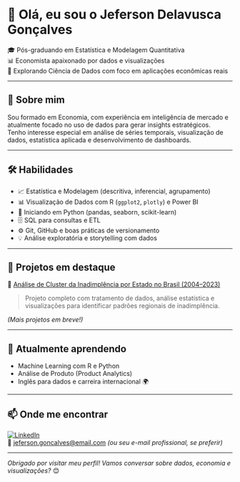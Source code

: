 # 👋 Olá, eu sou o Jeferson Delavusca Gonçalves

🎓 Pós-graduando em Estatística e Modelagem Quantitativa  
📊 Economista apaixonado por dados e visualizações  
🚀 Explorando Ciência de Dados com foco em aplicações econômicas reais  

---

## 💼 Sobre mim

Sou formado em Economia, com experiência em inteligência de mercado e atualmente focado no uso de dados para gerar insights estratégicos.  
Tenho interesse especial em análise de séries temporais, visualização de dados, estatística aplicada e desenvolvimento de dashboards.

---

## 🛠️ Habilidades

- 📈 Estatística e Modelagem (descritiva, inferencial, agrupamento)
- 📊 Visualização de Dados com R (`ggplot2`, `plotly`) e Power BI
- 🐍 Iniciando em Python (pandas, seaborn, scikit-learn)
- 🗄️ SQL para consultas e ETL
- ⚙️ Git, GitHub e boas práticas de versionamento
- 💡 Análise exploratória e storytelling com dados

---

## 📂 Projetos em destaque

🔹 [Análise de Cluster da Inadimplência por Estado no Brasil (2004–2023)](https://github.com/Jeff-Delavusca/inadimplencia-cluster-brasil)  
> Projeto completo com tratamento de dados, análise estatística e visualizações para identificar padrões regionais de inadimplência.

*(Mais projetos em breve!)*

---

## 🌱 Atualmente aprendendo

- Machine Learning com R e Python
- Análise de Produto (Product Analytics)
- Inglês para dados e carreira internacional 🌍

---

## 📫 Onde me encontrar

[![LinkedIn](https://img.shields.io/badge/-LinkedIn-0077B5?logo=linkedin&logoColor=white&style=flat-square)](https://www.linkedin.com/in/jefersondelavusca/)  
📧 jeferson.goncalves@email.com *(ou seu e-mail profissional, se preferir)*

---

_Obrigado por visitar meu perfil! Vamos conversar sobre dados, economia e visualizações?_ 😊
